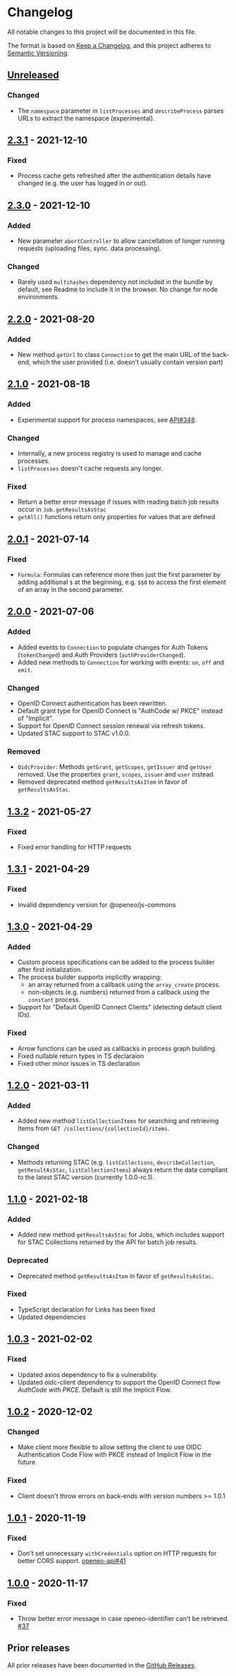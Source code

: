 # Changelog
All notable changes to this project will be documented in this file.

The format is based on [Keep a Changelog](https://keepachangelog.com/en/1.0.0/),
and this project adheres to [Semantic Versioning](https://semver.org/spec/v2.0.0.html).

## [Unreleased]

### Changed

- The `namespace` parameter in `listProcesses` and `describeProcess` parses URLs to extract the namespace (experimental).

## [2.3.1] - 2021-12-10

### Fixed

- Process cache gets refreshed after the authentication details have changed (e.g. the user has logged in or out).

## [2.3.0] - 2021-12-10

### Added

- New parameter `abortController` to allow cancellation of longer running requests (uploading files, sync. data processing).

### Changed

- Rarely used `multihashes` dependency not included in the bundle by default, see Readme to include it in the browser. No change for node environments.

## [2.2.0] - 2021-08-20

### Added

- New method `getUrl` to class `Connection` to get the main URL of the back-end, which the user provided (i.e. doesn't usually contain version part)

## [2.1.0] - 2021-08-18

### Added

- Experimental support for process namespaces, see [API#348](https://github.com/Open-EO/openeo-api/pull/348).

### Changed

- Internally, a new process registry is used to manage and cache processes.
- `listProcesses` doesn't cache requests any longer.

### Fixed

- Return a better error message if issues with reading batch job results occur in `Job.getResultsAsStac`
- `getAll()` functions return only properties for values that are defined

## [2.0.1] - 2021-07-14

### Fixed

- `Formula`: Formulas can reference more then just the first parameter by adding additional `$` at the beginning, e.g. `$$0` to access the first element of an array in the second parameter.

## [2.0.0] - 2021-07-06

### Added

- Added events to `Connection` to populate changes for Auth Tokens (`tokenChanged`) and Auth Providers (`authProviderChanged`).
- Added new methods to `Connection` for working with events: `on`, `off` and `emit`.

### Changed

- OpenID Connect authentication has been rewritten.
- Default grant type for OpenID Connect is "AuthCode w/ PKCE" instead of "Implicit".
- Support for OpenID Connect session renewal via refresh tokens.
- Updated STAC support to STAC v1.0.0.

### Removed

- `OidcProvider`: Methods `getGrant`, `getScopes`, `getIssuer` and `getUser` removed. Use the properties `grant`, `scopes`, `issuer` and `user` instead.
- Removed deprecated method `getResultsAsItem` in favor of `getResultsAsStac`.

## [1.3.2] - 2021-05-27

### Fixed

- Fixed error handling for HTTP requests

## [1.3.1] - 2021-04-29

### Fixed

- Invalid dependency version for @openeo/js-commons

## [1.3.0] - 2021-04-29

### Added

- Custom process specifications can be added to the process builder after first initialization.
- The process builder supports implicitly wrapping:
  - an array returned from a callback using the `array_create` process.
  - non-objects (e.g. numbers) returned from a callback using the `constant` process.
- Support for "Default OpenID Connect Clients" (detecting default client IDs).

### Fixed

- Arrow functions can be used as callbacks in process graph building.
- Fixed nullable return types in TS declaraion
- Fixed other minor issues in TS declaration

## [1.2.0] - 2021-03-11

### Added

- Added new method `listCollectionItems` for searching and retrieving Items from `GET /collections/{collectionId}/items`.

### Changed

- Methods returning STAC (e.g. `listCollections`, `describeCollection`, `getResultAsStac`, `listCollectionItems`) always return the data compliant to the latest STAC version (currently 1.0.0-rc.1).

## [1.1.0] - 2021-02-18

### Added

- Added new method `getResultsAsStac` for Jobs, which includes support for STAC Collections returned by the API for batch job results.

### Deprecated

- Deprecated method `getResultsAsItem` in favor of `getResultsAsStac`.

### Fixed

- TypeScript declaration for Links has been fixed
- Updated dependencies

## [1.0.3] - 2021-02-02

### Fixed

- Updated axios dependency to fix a vulnerability.
- Updated oidc-client dependency to support the OpenID Connect flow *AuthCode with PKCE*. Default is still the Implicit Flow.

## [1.0.2] - 2020-12-02

### Changed
- Make client more flexible to allow setting the client to use OIDC Authentication Code Flow with PKCE instead of Implicit Flow in the future

### Fixed
- Client doesn't throw errors on back-ends with version numbers >= 1.0.1

## [1.0.1] - 2020-11-19

### Fixed
- Don't set unnecessary `withCredentials` option on HTTP requests for better CORS support. [openeo-api#41](https://github.com/Open-EO/openeo-api/issues/41)

## [1.0.0] - 2020-11-17

### Fixed
- Throw better error message in case openeo-identifier can't be retrieved. [#37](https://github.com/Open-EO/openeo-js-client/issues/37)

## Prior releases

All prior releases have been documented in the [GitHub Releases](https://github.com/Open-EO/openeo-js-client/releases).

[Unreleased]: https://github.com/Open-EO/openeo-js-client/compare/v2.3.1...HEAD
[2.3.1]: https://github.com/Open-EO/openeo-js-client/compare/v2.3.0...v2.3.1
[2.3.0]: https://github.com/Open-EO/openeo-js-client/compare/v2.2.0...v2.3.0
[2.2.0]: https://github.com/Open-EO/openeo-js-client/compare/v2.1.0...v2.2.0
[2.1.0]: https://github.com/Open-EO/openeo-js-client/compare/v2.0.1...v2.1.0
[2.0.1]: https://github.com/Open-EO/openeo-js-client/compare/v2.0.0...v2.0.1
[2.0.0]: https://github.com/Open-EO/openeo-js-client/compare/v1.3.2...v2.0.0
[1.3.2]: https://github.com/Open-EO/openeo-js-client/compare/v1.3.1...v1.3.2
[1.3.1]: https://github.com/Open-EO/openeo-js-client/compare/v1.3.0...v1.3.1
[1.3.0]: https://github.com/Open-EO/openeo-js-client/compare/v1.2.0...v1.3.0
[1.2.0]: https://github.com/Open-EO/openeo-js-client/compare/v1.1.0...v1.2.0
[1.1.0]: https://github.com/Open-EO/openeo-js-client/compare/v1.0.3...v1.1.0
[1.0.3]: https://github.com/Open-EO/openeo-js-client/compare/v1.0.2...v1.0.3
[1.0.2]: https://github.com/Open-EO/openeo-js-client/compare/v1.0.1...v1.0.2
[1.0.1]: https://github.com/Open-EO/openeo-js-client/compare/v1.0.0...v1.0.1
[1.0.0]: https://github.com/Open-EO/openeo-js-client/compare/v1.0.0-rc.5...v1.0.0